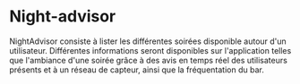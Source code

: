 # Night-advisor
NightAdvisor consiste à lister les différentes soirées disponible autour d'un utilisateur. Différentes informations seront disponibles sur l'application telles que l'ambiance d'une soirée grâce à des avis en temps réel des utilisateurs présents et à un réseau de capteur, ainsi que la fréquentation du bar. 
